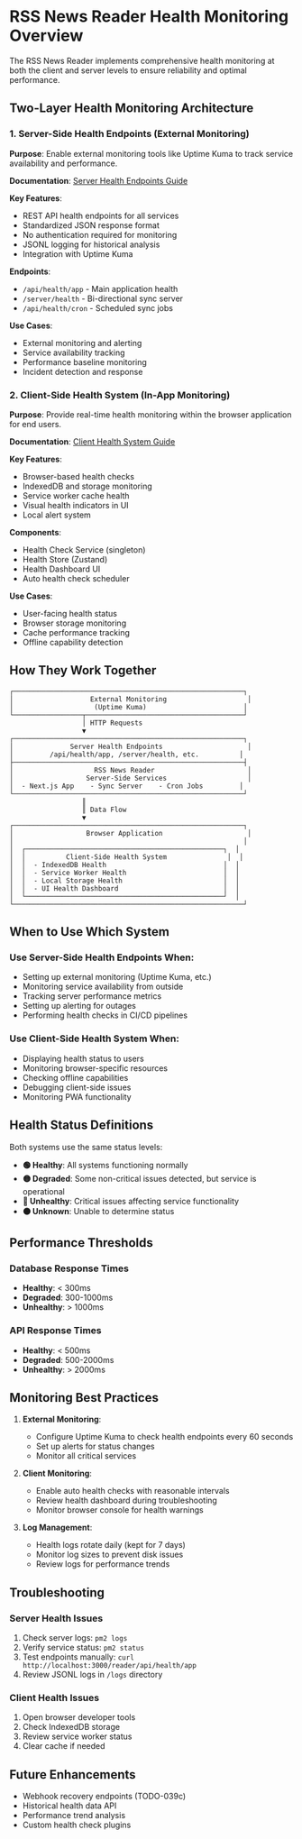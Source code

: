 # RSS News Reader Health Monitoring Overview

The RSS News Reader implements comprehensive health monitoring at both the client and server levels to ensure reliability and optimal performance.

## Two-Layer Health Monitoring Architecture

### 1. Server-Side Health Endpoints (External Monitoring)

**Purpose**: Enable external monitoring tools like Uptime Kuma to track service availability and performance.

**Documentation**: [Server Health Endpoints Guide](./server-health-endpoints.md)

**Key Features**:

- REST API health endpoints for all services
- Standardized JSON response format
- No authentication required for monitoring
- JSONL logging for historical analysis
- Integration with Uptime Kuma

**Endpoints**:

- `/api/health/app` - Main application health
- `/server/health` - Bi-directional sync server
- `/api/health/cron` - Scheduled sync jobs

**Use Cases**:

- External monitoring and alerting
- Service availability tracking
- Performance baseline monitoring
- Incident detection and response

### 2. Client-Side Health System (In-App Monitoring)

**Purpose**: Provide real-time health monitoring within the browser application for end users.

**Documentation**: [Client Health System Guide](./client-health-system.md)

**Key Features**:

- Browser-based health checks
- IndexedDB and storage monitoring
- Service worker cache health
- Visual health indicators in UI
- Local alert system

**Components**:

- Health Check Service (singleton)
- Health Store (Zustand)
- Health Dashboard UI
- Auto health check scheduler

**Use Cases**:

- User-facing health status
- Browser storage monitoring
- Cache performance tracking
- Offline capability detection

## How They Work Together

```
┌─────────────────────────────────────────────────────────┐
│                   External Monitoring                    │
│                    (Uptime Kuma)                        │
└─────────────────┬───────────────────────────────────────┘
                  │ HTTP Requests
                  ▼
┌─────────────────────────────────────────────────────────┐
│              Server Health Endpoints                     │
│         /api/health/app, /server/health, etc.          │
├─────────────────────────────────────────────────────────┤
│                    RSS News Reader                       │
│                  Server-Side Services                    │
│  - Next.js App    - Sync Server    - Cron Jobs         │
└─────────────────────────────────────────────────────────┘
                  ║
                  ║ Data Flow
                  ▼
┌─────────────────────────────────────────────────────────┐
│                  Browser Application                     │
│                                                         │
│  ┌─────────────────────────────────────────────────┐  │
│  │          Client-Side Health System               │  │
│  │  - IndexedDB Health                             │  │
│  │  - Service Worker Health                        │  │
│  │  - Local Storage Health                         │  │
│  │  - UI Health Dashboard                          │  │
│  └─────────────────────────────────────────────────┘  │
└─────────────────────────────────────────────────────────┘
```

## When to Use Which System

### Use Server-Side Health Endpoints When:

- Setting up external monitoring (Uptime Kuma, etc.)
- Monitoring service availability from outside
- Tracking server performance metrics
- Setting up alerting for outages
- Performing health checks in CI/CD pipelines

### Use Client-Side Health System When:

- Displaying health status to users
- Monitoring browser-specific resources
- Checking offline capabilities
- Debugging client-side issues
- Monitoring PWA functionality

## Health Status Definitions

Both systems use the same status levels:

- **🟢 Healthy**: All systems functioning normally
- **🟡 Degraded**: Some non-critical issues detected, but service is operational
- **🔴 Unhealthy**: Critical issues affecting service functionality
- **⚫ Unknown**: Unable to determine status

## Performance Thresholds

### Database Response Times

- **Healthy**: < 300ms
- **Degraded**: 300-1000ms
- **Unhealthy**: > 1000ms

### API Response Times

- **Healthy**: < 500ms
- **Degraded**: 500-2000ms
- **Unhealthy**: > 2000ms

## Monitoring Best Practices

1. **External Monitoring**:

   - Configure Uptime Kuma to check health endpoints every 60 seconds
   - Set up alerts for status changes
   - Monitor all critical services

2. **Client Monitoring**:

   - Enable auto health checks with reasonable intervals
   - Review health dashboard during troubleshooting
   - Monitor browser console for health warnings

3. **Log Management**:
   - Health logs rotate daily (kept for 7 days)
   - Monitor log sizes to prevent disk issues
   - Review logs for performance trends

## Troubleshooting

### Server Health Issues

1. Check server logs: `pm2 logs`
2. Verify service status: `pm2 status`
3. Test endpoints manually: `curl http://localhost:3000/reader/api/health/app`
4. Review JSONL logs in `/logs` directory

### Client Health Issues

1. Open browser developer tools
2. Check IndexedDB storage
3. Review service worker status
4. Clear cache if needed

## Future Enhancements

- Webhook recovery endpoints (TODO-039c)
- Historical health data API
- Performance trend analysis
- Custom health check plugins
